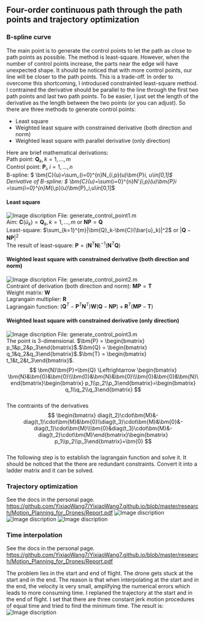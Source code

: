 ## Four-order continuous path through the path points and trajectory optimization
### B-spline curve
The main point is to generate the control points to let the path as close to path points as possible. The method is least-square. However, when the number of control points increase, the parts near the edge will have unexpected shape. It should be noticed that with more control points, our line will be closer to the path points. This is a trade-off. In order to overcome this shortcoming, I introduced constrainted least-square method. I contrained the derivative should be parallel to the line through the first two path points and last two path points. To be easier, I just set the length of the derivative as the length between the two points (or you can adjust). So there are three methods to generate control points:
- Least square 
- Weighted least square with constrained derivative (both direction and norm)
- Weighted least square with parallel derivative (only direction)  

Here are brief mathematical derivations:    
Path point: $\bm{Q}_k, k=1,...,m$  
Control point: $\bm{P}_i, i=1,...,n$  
B-spline: $ \bm{C}(u)=\sum_{i=0}^{n}N_{i,p}(u)\bm{P}_i, u\in[0,1]$  
Derivative of B-spline: $ \bm{C}(u)=\sum_{i=0}^{n}N'_{i,p}(u)\bm{P}_i =\sum_{i=0}^{n}M_{i,p}(u)\bm{P}_i,u\in[0,1]$  

#### Least square
![Image discription](https://github.com/YixiaoWang7/Motion_Planning_for_Drones/blob/master/path1.jpg)
File: generate_control_point1.m  
Aim: $\bm{C}(\bar{u}_k)=\bm{Q}_k, k=1,...,m$ or $\bm{N}\bm{P} = \bm{Q}$  
Least-square: $\sum_{k=1}^{m}|\bm{Q}_k-\bm{C}(\bar{u}_k)|^2$ or $|\bm{Q}-\bm{N}\bm{P}|^2$  
The result of least-square: $\bm{P} = (\bm{N}^T\bm{N})^{-1}(\bm{N}^T\bm{Q})$  
#### Weighted least square with constrained derivative (both direction and norm)
![Image discription](https://github.com/YixiaoWang7/Motion_Planning_for_Drones/blob/master/path2.jpg)
File: generate_control_point2.m  
Contraint of derivation (both direction and norm): $\bm{M}\bm{P}=\bm{T}$  
Weight matrix: $\bm{W}$  
Lagrangain multiplier: $\bm{R}$  
Lagrangain function: $(\bm{Q}^T-\bm{P}^T\bm{N}^T)\bm{W}(\bm{Q}-\bm{N}\bm{P})+\bm{R}^T(\bm{M}\bm{P}-\bm{T})$  
#### Weighted least square with constrained derivative (only direction)
![Image discription](https://github.com/YixiaoWang7/Motion_Planning_for_Drones/blob/master/path3.jpg)
File: generate_control_point3.m  
The point is 3-dimensional. $\bm{P} = \begin{bmatrix} p_1&p_2&p_3\end{bmatrix}$.$\bm{Q} = \begin{bmatrix} q_1&q_2&q_3\end{bmatrix}$.$\bm{T} = \begin{bmatrix} t_1&t_2&t_3\end{bmatrix}$.  
$$
\bm{N}\bm{P}=\bm{Q} \Leftrightarrow \begin{bmatrix} \bm{N}&\bm{0}&\bm{0}\\\bm{0}&\bm{N}&\bm{0}\\\bm{0}&\bm{0}&\bm{N}\end{bmatrix}\begin{bmatrix} p_1\\p_2\\p_3\end{bmatrix}=\begin{bmatrix} q_1\\q_2\\q_3\end{bmatrix}
$$  
The contraints of the derivatives
$$
\begin{bmatrix} diag(t_2)\cdot\bm{M}&-diag(t_1)\cdot\bm{M}&\bm{0}\\diag(t_3)\cdot\bm{M}&\bm{0}&-diag(t_1)\cdot\bm{M}\\\bm{0}&diag(t_3)\cdot\bm{M}&-diag(t_2)\cdot\bm{M}\end{bmatrix}\begin{bmatrix} p_1\\p_2\\p_3\end{bmatrix}=\bm{0}
$$  
The following step is to establish the lagrangain function and solve it. It should be noticed that the there are redundant constraints. Convert it into a ladder matrix and it can be solved.
### Trajectory optimization
See the docs in the personal page. https://github.com/YixiaoWang7/YixiaoWang7.github.io/blob/master/research/Motion_Planning_for_Drones/Report.pdf
![Image discription](https://github.com/YixiaoWang7/Motion_Planning_for_Drones/blob/master/V_TO.jpg)
![Image discription](https://github.com/YixiaoWang7/Motion_Planning_for_Drones/blob/master/A_TO.jpg)
![Image discription](https://github.com/YixiaoWang7/Motion_Planning_for_Drones/blob/master/J_TO.jpg)
### Time interpolation
See the docs in the personal page. https://github.com/YixiaoWang7/YixiaoWang7.github.io/blob/master/research/Motion_Planning_for_Drones/Report.pdf

The problem lies in the start and end of flight. The drone gets stuck at the start and in the end. The reason is that when interpolating at the start and in the end, the velocity is very small, amplifying the numerical errors which leads to more consuming time. I replaned the trajectory at the start and in the end of flight. I set that there are three constant jerk motion procedures of equal time and tried to find the minimum time.
The result is:
![Image discription](https://github.com/YixiaoWang7/Motion_Planning_for_Drones/blob/master/time_interpolation.jpg)
